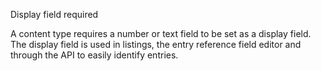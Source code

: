 Display field required

A content type requires a number or text field to be set as a display field. The display field is used in listings, the entry reference field editor and through the API to easily identify entries.

